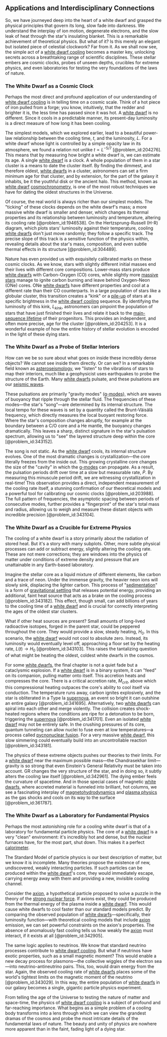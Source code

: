 ## Applications and Interdisciplinary Connections

So, we have journeyed deep into the heart of a white dwarf and grasped the physical principles that govern its long, slow fade into darkness. We understand the interplay of ion motion, degenerate electrons, and the slow leak of heat through the star's insulating blanket. This is a remarkable achievement of theoretical physics. But what of it? Is this merely an elegant but isolated piece of celestial clockwork? Far from it. As we shall now see, the simple act of a [white dwarf cooling](@article_id:161374) becomes a master key, unlocking secrets across a breathtaking range of scientific disciplines. These stellar embers are cosmic clocks, probes of unseen depths, crucibles for extreme physics, and even laboratories for testing the very foundations of the laws of nature.

### The White Dwarf as a Cosmic Clock

Perhaps the most direct and profound application of our understanding of [white dwarf cooling](@article_id:161374) is in telling time on a cosmic scale. Think of a hot piece of iron pulled from a forge; you know, intuitively, that the redder and brighter it is, the less time has passed since it was hot. A [white dwarf](@article_id:146102) is no different. Since it cools in a predictable manner, its present-day luminosity is a direct measure of how long it has been cooling.

The simplest models, which we explored earlier, lead to a beautiful power-law relationship between the cooling time, $t$, and the luminosity, $L$. For a white dwarf whose light is controlled by a simple opacity law in its atmosphere, we found a relation not unlike $t \propto L^{-5/7}$ [@problem_id:204276]. This means that by measuring how bright a white dwarf is, we can estimate its age. A single [white dwarf](@article_id:146102) is a clock. A whole population of them in a star cluster is a means to date the cluster itself. By finding the dimmest, and therefore oldest, [white dwarfs](@article_id:158628) in a cluster, astronomers can set a firm minimum age for that cluster, and by extension, for the part of the galaxy it inhabits, be it the youthful disk or the ancient halo. This method, known as [white dwarf](@article_id:146102) [cosmochronometry](@article_id:158734), is one of the most robust techniques we have for dating the oldest structures in the Universe.

Of course, the real world is always richer than our simplest models. The "ticking" of these clocks depends on the white dwarf's mass; a more massive white dwarf is smaller and denser, which changes its thermal properties and its relationship between luminosity and temperature, altering its cooling rate [@problem_id:1946538]. On the Hertzsprung-Russell (H-R) diagram, which plots stars' luminosity against their temperature, cooling [white dwarfs](@article_id:158628) don't just move randomly; they follow a specific track. The precise slope of this track is a sensitive function of the physics within, revealing details about the star's mass, composition, and even subtle thermal effects in its structure [@problem_id:304489].

Nature has even provided us with exquisitely calibrated marks on these cosmic clocks. As we know, stars with slightly different initial masses end their lives with different core compositions. Lower-mass stars produce [white dwarfs](@article_id:158628) with Carbon-Oxygen (CO) cores, while slightly more [massive stars](@article_id:159390) manage to ignite carbon burning and leave behind Oxygen-Neon (ONe) cores. ONe [white dwarfs](@article_id:158628) have different properties and cool at a different rate than their CO counterparts. In a large population of stars like a globular cluster, this transition creates a "kink" or a [pile-up](@article_id:202928) of stars at a specific brightness in the [white dwarf cooling](@article_id:161374) sequence. By identifying the luminosity of this kink, $L_{kink}$, astronomers can pinpoint the population of stars that have just finished their lives and relate it back to the [main-sequence lifetime](@article_id:160304) of their progenitors. This provides an independent, and often more precise, age for the cluster [@problem_id:204253]. It is a wonderful example of how the entire history of stellar evolution is encoded in the light of these dying stars.

### The White Dwarf as a Probe of Stellar Interiors

How can we be so sure about what goes on inside these incredibly dense objects? We cannot see inside them directly. Or can we? In a remarkable field known as [asteroseismology](@article_id:161010), we "listen" to the vibrations of stars to map their interiors, much like a geophysicist uses earthquakes to probe the structure of the Earth. Many [white dwarfs](@article_id:158628) pulsate, and these pulsations are our [seismic waves](@article_id:164491).

These pulsations are primarily "gravity modes" ([g-modes](@article_id:159583)), which are waves of buoyancy that ripple through the stellar fluid. The frequencies of these modes—the star's "song"—are determined by its internal structure. The local tempo for these waves is set by a quantity called the Brunt-Väisälä frequency, which directly measures the local buoyant restoring force. Where the star's composition changes abruptly, for example at the boundary between a C/O core and a He mantle, the buoyancy changes dramatically. This leaves a sharp, distinct signature in the star's pulsation spectrum, allowing us to "see" the layered structure deep within the core [@problem_id:343152].

The song is not static. As the [white dwarf](@article_id:146102) cools, its internal structure evolves. One of the most dramatic changes is crystallization—the core literally freezes from the inside out. This growing crystalline core changes the size of the "cavity" in which the [g-modes](@article_id:159583) can propagate. As a result, the pulsation periods drift over time at a slow but measurable rate, $\dot{P}$. By measuring this minuscule period drift, we are witnessing crystallization in real-time! This observation provides a direct, independent measurement of the cooling rate itself, a stunning confirmation of our theoretical models and a powerful tool for calibrating our cosmic clocks [@problem_id:203988]. The full pattern of frequencies, the asymptotic spacing between periods of consecutive modes, further provides a "fingerprint" of the star's total mass and radius, allowing us to weigh and measure these distant objects with incredible precision [@problem_id:343104].

### The White Dwarf as a Crucible for Extreme Physics

The cooling of a white dwarf is a story primarily about the radiation of stored heat. But it's a story with many subplots. Other, more subtle physical processes can add or subtract energy, slightly altering the cooling rate. These are not mere corrections; they are windows into the physics of matter under conditions of extreme density and pressure that are unattainable in any Earth-based laboratory.

Imagine the stellar core as a liquid mixture of different elements, like carbon and a trace of neon. Under the immense gravity, the heavier neon ions will slowly sink, displacing the lighter carbon. This process of "[sedimentation](@article_id:263962)" is a form of [gravitational settling](@article_id:272473) that releases potential energy, providing an additional, faint heat source that acts as a brake on the cooling process [@problem_id:343182]. This effect, though small, can add billions of years to the cooling time of a [white dwarf](@article_id:146102) and is crucial for correctly interpreting the ages of the oldest star clusters.

What if other heat sources are present? Small amounts of long-lived radioactive isotopes, forged in the parent star, could be peppered throughout the core. They would provide a slow, steady heating, $H_0$. In this scenario, the [white dwarf](@article_id:146102) would not cool to absolute zero. Instead, its luminosity would eventually level off, approaching a floor set by the heating rate, $L(t) \to H_0$ [@problem_id:343103]. This raises the tantalizing question of what might be heating the oldest, coldest white dwarfs in the cosmos.

For some [white dwarfs](@article_id:158628), the final chapter is not a quiet fade but a cataclysmic explosion. If a [white dwarf](@article_id:146102) is in a binary system, it can "feed" on its companion, pulling matter onto itself. This accretion heats and compresses the core. There is a critical accretion rate, $\dot{M}_{crit}$, above which this compressional heating outpaces the core's ability to cool itself via conduction. The temperature runs away, carbon ignites explosively, and the star is obliterated in a Type Ia [supernova](@article_id:158957), an event so bright it can outshine an entire galaxy [@problem_id:341695]. Alternatively, two [white dwarfs](@article_id:158628) can spiral into each other and merge violently. The collision creates shock-heated regions where the conditions are ripe for a detonation to be born, triggering the [supernova](@article_id:158957) [@problem_id:341701]. Even an isolated [white dwarf](@article_id:146102) may not be entirely safe. In the crushing pressures of its core, quantum tunneling can allow nuclei to fuse even at low temperatures—a process called [pycnonuclear fusion](@article_id:161043). For a very massive [white dwarf](@article_id:146102), this slow simmering could eventually build into an uncontrollable reaction [@problem_id:343181].

The physics of these extreme objects pushes our theories to their limits. For a [white dwarf](@article_id:146102) near the maximum possible mass—the Chandrasekhar limit—gravity is so strong that even Einstein's General Relativity must be taken into account. GR changes the very structure of the star, and in doing so, it subtly alters the cooling law itself [@problem_id:342961]. The dying ember feels the curvature of spacetime. And in those special cases of magnetic [white dwarfs](@article_id:158628), where accreted material is funneled into brilliant, hot columns, we see a fascinating interplay of [magnetohydrodynamics](@article_id:263780) and [plasma physics](@article_id:138657) as the gas shocks and cools on its way to the surface [@problem_id:361787].

### The White Dwarf as a Laboratory for Fundamental Physics

Perhaps the most astonishing role for a cooling white dwarf is that of a laboratory for fundamental particle physics. The core of a [white dwarf](@article_id:146102) is a very "clean" environment: it's incredibly hot and dense, but the nuclear furnaces have, for the most part, shut down. This makes it a perfect [calorimeter](@article_id:146485).

The Standard Model of particle physics is our best description of matter, but we know it is incomplete. Many theories propose the existence of new, undiscovered, weakly interacting particles. If such particles can be produced within the [white dwarf](@article_id:146102)'s core, they would immediately escape, carrying energy away with them and providing a new, invisible cooling channel.

Consider the [axion](@article_id:156014), a hypothetical particle proposed to solve a puzzle in the theory of the [strong nuclear force](@article_id:158704). If axions exist, they could be produced from the thermal energy of the plasma inside a [white dwarf](@article_id:146102). This would cause white dwarfs to cool faster than our standard models predict. By comparing the observed population of [white dwarfs](@article_id:158628)—specifically, their luminosity function—with theoretical cooling models that include [axion](@article_id:156014) emission, we can set powerful constraints on the axion's properties. The absence of anomalously fast cooling tells us how weakly the [axion](@article_id:156014) must interact, if it exists at all [@problem_id:342905].

The same logic applies to neutrinos. We know that standard neutrino processes contribute to [white dwarf cooling](@article_id:161374). But what if neutrinos have exotic properties, such as a small magnetic moment? This would enable a new decay process for plasmons—the collective wiggles of the electron sea—into neutrino-antineutrino pairs. This, too, would drain energy from the star. Again, the observed cooling rate of [white dwarfs](@article_id:158628) places some of the world's tightest limits on the magnetic moment of the neutrino [@problem_id:343029]. In this way, the entire population of [white dwarfs](@article_id:158628) in our galaxy becomes a single, gigantic particle physics experiment.

From telling the age of the Universe to testing the nature of matter and space-time, the physics of [white dwarf cooling](@article_id:161374) is a subject of profound and far-reaching importance. What begins as a simple problem of a cooling body transforms into a lens through which we can view the grandest dramas of the cosmos and probe the most intricate details of the fundamental laws of nature. The beauty and unity of physics are nowhere more apparent than in the faint, fading light of a dying star.